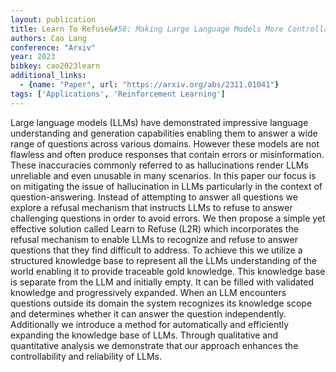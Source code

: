 ```yaml
---
layout: publication
title: Learn To Refuse&#58; Making Large Language Models More Controllable And Reliable Through Knowledge Scope Limitation And Refusal Mechanism
authors: Cao Lang
conference: "Arxiv"
year: 2023
bibkey: cao2023learn
additional_links:
  - {name: "Paper", url: "https://arxiv.org/abs/2311.01041"}
tags: ['Applications', 'Reinforcement Learning']
---
```

Large language models (LLMs) have demonstrated impressive language understanding and generation capabilities enabling them to answer a wide range of questions across various domains. However these models are not flawless and often produce responses that contain errors or misinformation. These inaccuracies commonly referred to as hallucinations render LLMs unreliable and even unusable in many scenarios. In this paper our focus is on mitigating the issue of hallucination in LLMs particularly in the context of question-answering. Instead of attempting to answer all questions we explore a refusal mechanism that instructs LLMs to refuse to answer challenging questions in order to avoid errors. We then propose a simple yet effective solution called Learn to Refuse (L2R) which incorporates the refusal mechanism to enable LLMs to recognize and refuse to answer questions that they find difficult to address. To achieve this we utilize a structured knowledge base to represent all the LLMs understanding of the world enabling it to provide traceable gold knowledge. This knowledge base is separate from the LLM and initially empty. It can be filled with validated knowledge and progressively expanded. When an LLM encounters questions outside its domain the system recognizes its knowledge scope and determines whether it can answer the question independently. Additionally we introduce a method for automatically and efficiently expanding the knowledge base of LLMs. Through qualitative and quantitative analysis we demonstrate that our approach enhances the controllability and reliability of LLMs.
